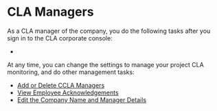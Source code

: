 # CLA Managers

As a CLA manager of the company, you do the following tasks after you sign in to the CLA corporate console:

* 
At any time, you can change the settings to manage your project CLA monitoring, and do other management tasks:

* ​[Add or Delete CCLA Managers](add-or-delete-cla-managers.md)​
* ​[View Employee Acknowledgements](view-employee-acknowledgements.md)​
* ​[Edit the Company Name and Manager Details](edit-the-company-name-and-manager-details.md)​

